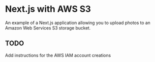 # Next.js with AWS S3

An example of a Next.js application allowing you to upload photos to an Amazon Web Services S3 storage bucket.

## TODO
Add instructions for the AWS IAM account creations
